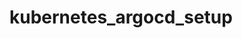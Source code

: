 # kubernetes_argocd_setup


<!-- markdownlint-disable -->
<!-- BEGIN_TF_DOCS -->
<!-- END_TF_DOCS -->
